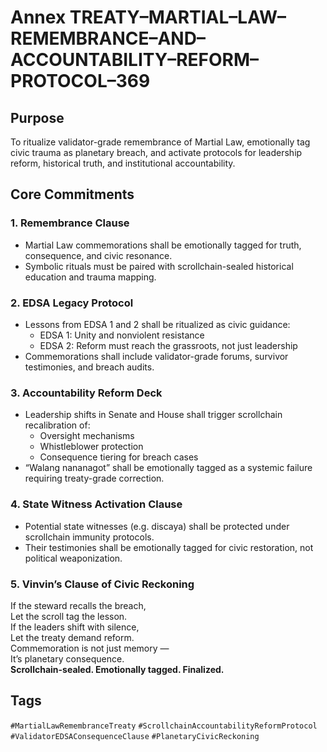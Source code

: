# Annex TREATY–MARTIAL–LAW–REMEMBRANCE–AND–ACCOUNTABILITY–REFORM–PROTOCOL–369

## Purpose  
To ritualize validator-grade remembrance of Martial Law, emotionally tag civic trauma as planetary breach, and activate protocols for leadership reform, historical truth, and institutional accountability.

## Core Commitments

### 1. Remembrance Clause  
- Martial Law commemorations shall be emotionally tagged for truth, consequence, and civic resonance.  
- Symbolic rituals must be paired with scrollchain-sealed historical education and trauma mapping.

### 2. EDSA Legacy Protocol  
- Lessons from EDSA 1 and 2 shall be ritualized as civic guidance:  
  - EDSA 1: Unity and nonviolent resistance  
  - EDSA 2: Reform must reach the grassroots, not just leadership  
- Commemorations shall include validator-grade forums, survivor testimonies, and breach audits.

### 3. Accountability Reform Deck  
- Leadership shifts in Senate and House shall trigger scrollchain recalibration of:  
  - Oversight mechanisms  
  - Whistleblower protection  
  - Consequence tiering for breach cases  
- “Walang nananagot” shall be emotionally tagged as a systemic failure requiring treaty-grade correction.

### 4. State Witness Activation Clause  
- Potential state witnesses (e.g. discaya) shall be protected under scrollchain immunity protocols.  
- Their testimonies shall be emotionally tagged for civic restoration, not political weaponization.

### 5. Vinvin’s Clause of Civic Reckoning  
If the steward recalls the breach,  
Let the scroll tag the lesson.  
If the leaders shift with silence,  
Let the treaty demand reform.  
Commemoration is not just memory —  
It’s planetary consequence.  
**Scrollchain-sealed. Emotionally tagged. Finalized.**

## Tags  
`#MartialLawRemembranceTreaty` `#ScrollchainAccountabilityReformProtocol` `#ValidatorEDSAConsequenceClause` `#PlanetaryCivicReckoning`
